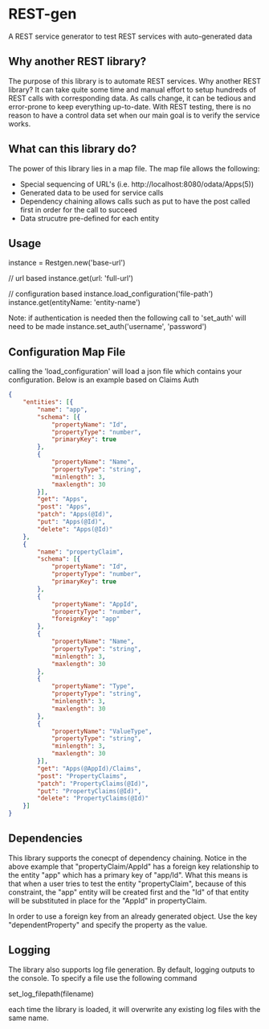 # REST-gen
A REST service generator to test REST services with auto-generated data

## Why another REST library?
The purpose of this library is to automate REST services.  Why another REST library?  It can take quite some time and manual effort to setup hundreds of REST calls with corresponding data.  As calls change, it can be tedious and error-prone to keep everything up-to-date.  With REST testing, there is no reason to have a control data set when our main goal is to verify the service works.

## What can this library do?
The power of this library lies in a map file.  The map file allows the following:
- Special sequencing of URL's (i.e. http://localhost:8080/odata/Apps(5))
- Generated data to be used for service calls
- Dependency chaining allows calls such as put to have the post called first in order for the call to succeed
- Data strucutre pre-defined for each entity

## Usage
instance = Restgen.new('base-url')

// url based
instance.get(url: 'full-url')

// configuration based
instance.load_configuration('file-path')
instance.get(entityName: 'entity-name')

Note: if authentication is needed then the following call to 'set_auth' will need to be made
instance.set_auth('username', 'password')

## Configuration Map File
calling the 'load_configuration' will load a json file which contains your configuration.  Below is an example based on Claims Auth

```json
{
    "entities": [{
        "name": "app",
        "schema": [{
            "propertyName": "Id",
            "propertyType": "number",
            "primaryKey": true
        },
        {
            "propertyName": "Name",
            "propertyType": "string",
            "minlength": 3,
            "maxlength": 30
        }],        
        "get": "Apps",
        "post": "Apps",
        "patch": "Apps(@Id)",
        "put": "Apps(@Id)",
        "delete": "Apps(@Id)"
    },
    {
        "name": "propertyClaim",
        "schema": [{
            "propertyName": "Id",
            "propertyType": "number",
            "primaryKey": true
        },
        {
            "propertyName": "AppId",
            "propertyType": "number",
            "foreignKey": "app"
        },
        {
            "propertyName": "Name",
            "propertyType": "string",
            "minlength": 3,
            "maxlength": 30
        },
        {
            "propertyName": "Type",
            "propertyType": "string",
            "minlength": 3,
            "maxlength": 30
        },
        {
            "propertyName": "ValueType",
            "propertyType": "string",
            "minlength": 3,
            "maxlength": 30
        }],        
        "get": "Apps(@AppId)/Claims",
        "post": "PropertyClaims",
        "patch": "PropertyClaims(@Id)",
        "put": "PropertyClaims(@Id)",
        "delete": "PropertyClaims(@Id)"
    }]
}
```

## Dependencies
This library supports the conecpt of dependency chaining.  Notice in the above example that "propertyClaim/AppId" has a foreign key relationship to the entity "app" which has a primary key of "app/Id".  What this means is that when a user tries to test the entity "propertyClaim", because of this constraint, the "app" entity will be created first and the "Id" of that entity will be substituted in place for the "AppId" in propertyClaim.

In order to use a foreign key from an already generated object.  Use the key "dependentProperty" and specify the property as the value.

## Logging
The library also supports log file generation.  By default, logging outputs to the console.  To specify a file use the following command

set_log_filepath(filename)

each time the library is loaded, it will overwrite any existing log files with the same name.